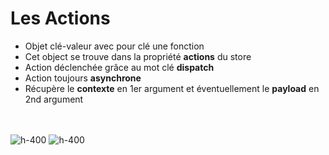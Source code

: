 <!-- .slide -->
# Les Actions

- Objet clé-valeur avec pour clé une fonction
- Cet object se trouve dans la propriété <b>actions</b> du store
- Action déclenchée grâce au mot clé <b>dispatch</b>
- Action toujours <b>asynchrone</b>
- Récupère le __contexte__ en 1er argument et éventuellement le __payload__ en 2nd argument
<br><br><br>

![h-400](assets/images/school/state-management/action.png)
![h-400](assets/images/school/state-management/action_implementation.png)

